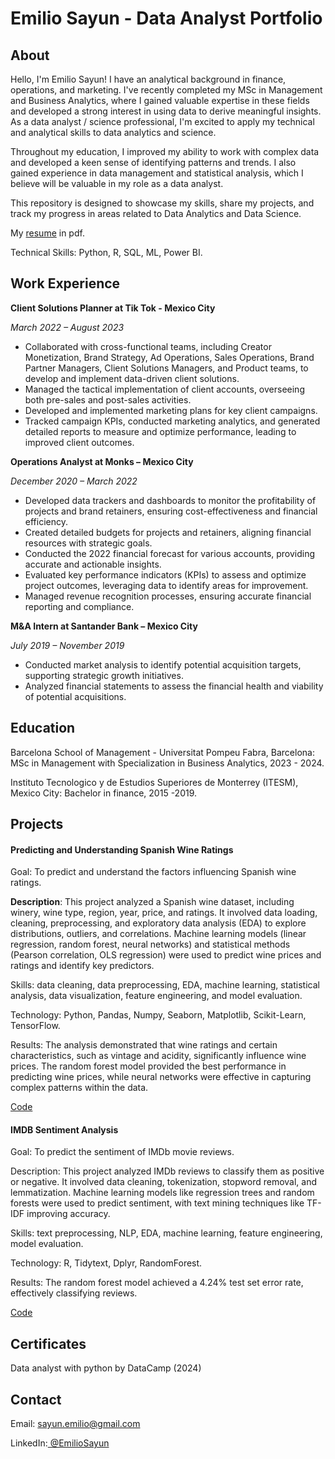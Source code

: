 # Emilio Sayun - Data Analyst Portfolio

## About
Hello, I'm Emilio Sayun! I have an analytical background in finance, operations, and marketing. I've recently completed my MSc in Management and Business Analytics, where I gained valuable expertise in these fields and developed a strong interest in using data to derive meaningful insights. As a data analyst / science professional, I'm excited to apply my technical and analytical skills to data analytics and science.

Throughout my education, I improved my ability to work with complex data and developed a keen sense of identifying patterns and trends. I also gained experience in data management and statistical analysis, which I believe will be valuable in my role as a data analyst.

This repository is designed to showcase my skills, share my projects, and track my progress in areas related to Data Analytics and Data Science.

My [resume](Assets/Files/Resume.pdf) in pdf.

Technical Skills: Python, R, SQL, ML, Power BI.

## Work Experience
**Client Solutions Planner at Tik Tok - Mexico City**

_March 2022 – August 2023_

- Collaborated with cross-functional teams, including Creator Monetization, Brand Strategy, Ad Operations, Sales Operations, Brand Partner Managers, Client Solutions Managers, and Product teams, to develop and implement data-driven client solutions.
- Managed the tactical implementation of client accounts, overseeing both pre-sales and post-sales activities.
- Developed and implemented marketing plans for key client campaigns.
- Tracked campaign KPIs, conducted marketing analytics, and generated detailed reports to measure and optimize performance, leading to improved client outcomes.


**Operations Analyst at Monks – Mexico City**

_December 2020 – March 2022_

- Developed data trackers and dashboards to monitor the profitability of projects and brand retainers, ensuring cost-effectiveness and financial efficiency.
- Created detailed budgets for projects and retainers, aligning financial resources with strategic goals.
- Conducted the 2022 financial forecast for various accounts, providing accurate and actionable insights.
- Evaluated key performance indicators (KPIs) to assess and optimize project outcomes, leveraging data to identify areas for improvement.
- Managed revenue recognition processes, ensuring accurate financial reporting and compliance.


**M&A Intern at Santander Bank – Mexico City**

_July 2019 – November 2019_

- Conducted market analysis to identify potential acquisition targets, supporting strategic growth initiatives.
- Analyzed financial statements to assess the financial health and viability of potential acquisitions.

## Education
Barcelona School of Management - Universitat Pompeu Fabra, Barcelona: MSc in Management with Specialization in Business Analytics, 2023 - 2024.

Instituto Tecnologico y de Estudios Superiores de Monterrey (ITESM), Mexico City: Bachelor in finance, 2015 -2019.

## Projects
#### Predicting and Understanding Spanish Wine Ratings

Goal: To predict and understand the factors influencing Spanish wine ratings.

**Description**: This project analyzed a Spanish wine dataset, including winery, wine type, region, year, price, and ratings. It involved data loading, cleaning, preprocessing, and exploratory data analysis (EDA) to explore distributions, outliers, and correlations. Machine learning models (linear regression, random forest, neural networks) and statistical methods (Pearson correlation, OLS regression) were used to predict wine prices and ratings and identify key predictors.

Skills: data cleaning, data preprocessing, EDA, machine learning, statistical analysis, data visualization, feature engineering, and model evaluation.

Technology: Python, Pandas, Numpy, Seaborn, Matplotlib, Scikit-Learn, TensorFlow.

Results: The analysis demonstrated that wine ratings and certain characteristics, such as vintage and acidity, significantly influence wine prices. The random forest model provided the best performance in predicting wine prices, while neural networks were effective in capturing complex patterns within the data.

[Code](https://github.com/esayun/Portfolio/blob/f75c9d2b007f66f2e9c8828314b407e6c3fdfa0b/Projects/Predicting_and_Understanding_Spanish_Wine_Ratings.ipynb)

#### IMDB Sentiment Analysis 

Goal: To predict the sentiment of IMDb movie reviews.

Description: This project analyzed IMDb reviews to classify them as positive or negative. It involved data cleaning, tokenization, stopword removal, and lemmatization. Machine learning models like regression trees and random forests were used to predict sentiment, with text mining techniques like TF-IDF improving accuracy.

Skills: text preprocessing, NLP, EDA, machine learning, feature engineering, model evaluation.

Technology: R, Tidytext, Dplyr, RandomForest.

Results: The random forest model achieved a 4.24% test set error rate, effectively classifying reviews.

[Code](https://github.com/esayun/Portfolio/blob/11ef8f7bc25f9256ab5d2113dbc820152837af7d/Projects/IMDB_Sentiment_Analysis.pdf)

## Certificates
Data analyst with python by DataCamp (2024)

## Contact
Email: sayun.emilio@gmail.com

LinkedIn:[ @EmilioSayun](https://www.linkedin.com/in/emiliosayun/)

